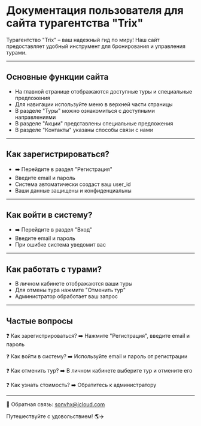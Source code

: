 # Документация пользователя для сайта турагентства "Trix"

Турагентство "Trix" – ваш надежный гид по миру! Наш сайт предоставляет удобный инструмент для бронирования и управления турами.

---

## Основные функции сайта
- На главной странице отображаются доступные туры и специальные предложения
- Для навигации используйте меню в верхней части страницы
- В разделе "Туры" можно ознакомиться с доступными направлениями
- В разделе "Акции" представлены специальные предложения
- В разделе "Контакты" указаны способы связи с нами

---

## Как зарегистрироваться?
- ➡️ Перейдите в раздел "Регистрация"
- Введите email и пароль
- Система автоматически создаст ваш user_id
- Ваши данные защищены и конфиденциальны

---

## Как войти в систему?
- ➡️ Перейдите в раздел "Вход"
- Введите email и пароль
- При ошибке система уведомит вас

---

## Как работать с турами?
- В личном кабинете отображаются ваши туры
- Для отмены тура нажмите "Отменить тур"
- Администратор обработает ваш запрос

---

## Частые вопросы

❓ Как зарегистрироваться?
➡️ Нажмите "Регистрация", введите email и пароль

❓ Как войти в систему?
➡️ Используйте email и пароль от регистрации

❓ Как отменить тур?
➡️ В личном кабинете выберите тур и отмените его

❓ Как узнать стоимость?
➡️ Обратитесь к администратору

---

📧 Обратная связь: sonvhx@icloud.com

Путешествуйте с удовольствием! 🌎✈️
